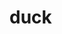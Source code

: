 # duck
<!doctype HTML>
<HTML lang = "pt-br">
<Head>
<meta charset ="UTF-8">
<style>
<Head>
H1<"Patos sâo fofos"> </H1>
</style>

